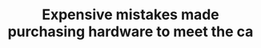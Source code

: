 ---
layout: answer
title: "Expensive mistakes made purchasing hardware to meet the ca"
blurb: "Elasticity provided by AWS allows applications to scale up and and down automatically as workload demands increase and decrease. By paying only for what"
quid: 291
---